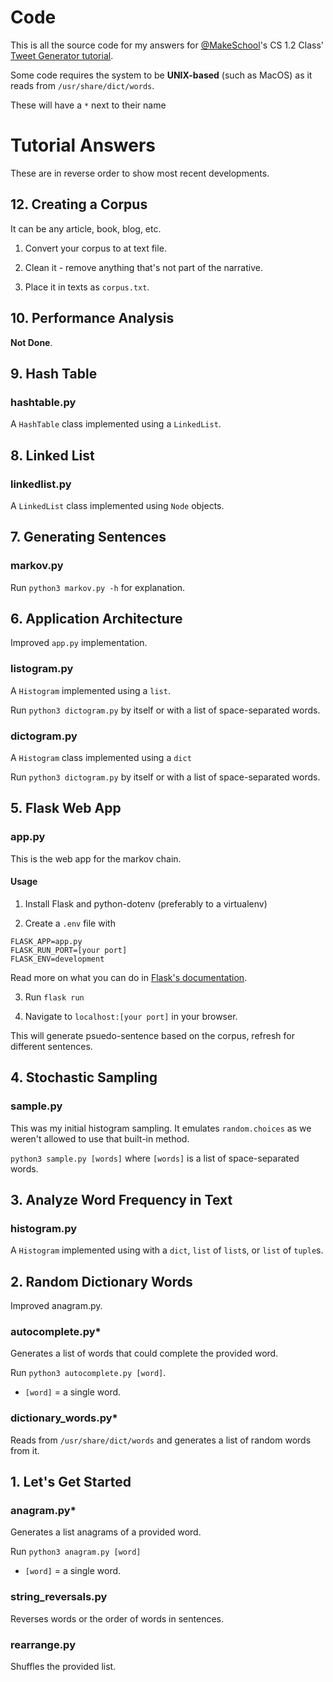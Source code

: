 # Code

This is all the source code for my answers for [@MakeSchool](https://www.makeschool.com)'s CS 1.2 Class' [Tweet Generator tutorial](http://www.make.sc/oa-tweet-generator).

Some code requires the system to be **UNIX-based** (such as MacOS) as it reads from `/usr/share/dict/words`.

These will have a `*` next to their name

# Tutorial Answers

These are in reverse order to show most recent developments.

## 12. Creating a Corpus

It can be any article, book, blog, etc.

1. Convert your corpus to at text file.

2. Clean it - remove anything that's not part of the narrative.

3. Place it in texts as `corpus.txt`.

## 10. Performance Analysis

**Not Done**.

## 9. Hash Table

### hashtable.py

A `HashTable` class implemented using a `LinkedList`.


## 8. Linked List

### linkedlist.py

A `LinkedList` class implemented using `Node` objects.

## 7. Generating Sentences


### markov.py

Run `python3 markov.py -h` for explanation.

## 6. Application Architecture

Improved `app.py` implementation.

### listogram.py

A `Histogram` implemented using a `list`.

Run `python3 dictogram.py` by itself or with a list of space-separated words.

### dictogram.py

A `Histogram` class implemented using a `dict`

Run `python3 dictogram.py` by itself or with a list of space-separated words.

## 5. Flask Web App

### app.py

This is the web app for the markov chain.

#### Usage

1. Install Flask and python-dotenv (preferably to a virtualenv)

2. Create a `.env` file with

```
FLASK_APP=app.py
FLASK_RUN_PORT=[your port]
FLASK_ENV=development
```

Read more on what you can do in [Flask's documentation](http://flask.pocoo.org/docs/dev/cli/#environment-variables-from-dotenv).

3. Run `flask run`

4. Navigate to `localhost:[your port]` in your browser.

This will generate psuedo-sentence based on the corpus, refresh for different  sentences.

## 4. Stochastic Sampling

### sample.py

This was my initial histogram sampling. It emulates `random.choices` as we weren't allowed to use that built-in method.

`python3 sample.py [words]` where `[words]` is a list of space-separated words.

## 3. Analyze Word Frequency in Text


### histogram.py

A `Histogram` implemented using with a `dict`, `list` of `list`s, or `list` of `tuple`s.


## 2. Random Dictionary Words

Improved anagram.py.

### autocomplete.py*

Generates a list of words that could complete the provided word.

Run `python3 autocomplete.py [word]`.

- `[word]` = a single word.

### dictionary_words.py*

Reads from `/usr/share/dict/words` and generates a list of random words from it.


## 1. Let's Get Started

### anagram.py*

Generates a list anagrams of a provided word.

Run `python3 anagram.py [word]`

- `[word]` = a single word.

### string_reversals.py

Reverses words or the order of words in sentences.


### rearrange.py

Shuffles the provided list.
